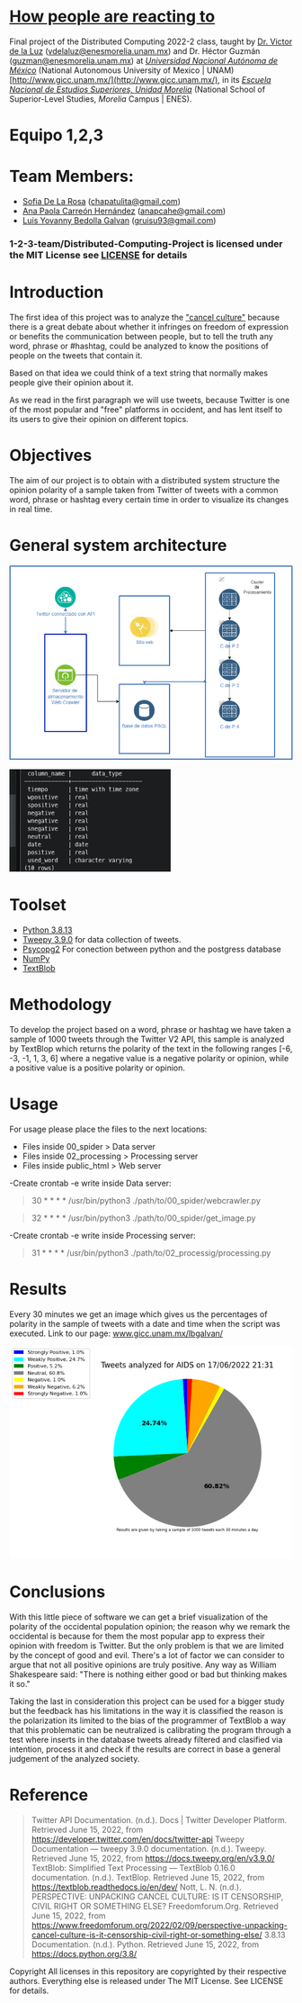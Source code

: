 # [How people are reacting to](https://www.gicc.unam.mx/lbgalvan/)</h1>

Final project of the Distributed Computing 2022-2 class, taught by [Dr. Victor de la Luz](https://github.com/itztli) (<vdelaluz@enesmorelia.unam.mx>) and Dr. Héctor Guzmán (<guzman@enesmorelia.unam.mx>) at *[Universidad Nacional Autónoma de México](https://www.unam.mx/)* (National Autonomous University of Mexico | UNAM) [http://www.gicc.unam.mx/](http://www.gicc.unam.mx/), in its *[Escuela Nacional de Estudios Superiores, Unidad Morelia](https://www.enesmorelia.unam.mx/)* (National School of Superior-Level Studies, *Morelia* Campus | ENES).


# Equipo 1,2,3

# Team Members:
- [Sofia De La Rosa](https://github.com/SofiaDeLaRosa) (<chapatulita@gmail.com>)
- [Ana Paola Carreón Hernández](https://github.com/Mordran) (<anapcahe@gmail.com>)
- [Luis Yovanny Bedolla Galvan](https://github.com/GalvanLuis) (<gruisu93@gmail.com>)

### 1-2-3-team/Distributed-Computing-Project is licensed under the MIT License see [LICENSE](https://github.com/1-2-3-team/Distributed-Computing-Project/blob/main/LICENSE) for details





# Introduction
The first idea of this project was to analyze the ["cancel culture"](https://www.freedomforum.org/2022/02/09/perspective-unpacking-cancel-culture-is-it-censorship-civil-right-or-something-else/) because there is a great debate about whether it infringes on freedom of expression or benefits the communication between people, but to tell the truth any word, phrase or #hashtag, could be analyzed to know the positions of people on the tweets that contain it.

Based on that idea we could think of a text string that normally makes people give their opinion about it.

As we read in the first paragraph we will use tweets, because Twitter is one of the most popular and "free" platforms in occident, and has lent itself to its users to give their opinion on different topics. 


# Objectives
The aim of our project is to obtain with a distributed system structure the opinion polarity of a sample taken from Twitter of tweets with a common word, phrase or hashtag every certain time in order to visualize its changes in real time.



# General system architecture
![Infrastructure](https://raw.githubusercontent.com/1-2-3-team/Distributed-Computing-Project/main/estructura.png)

![DatabaseStructure](https://raw.githubusercontent.com/1-2-3-team/Distributed-Computing-Project/main/db%20structure.jpeg)



# Toolset
* [Python 3.8.13](https://www.python.org/)
* [Tweepy 3.9.0](https://www.tweepy.org/) for data collection of tweets. 
* [Psycopg2](https://pypi.org/project/psycopg2/) For conection between python and the postgress database
* [NumPy](https://numpy.org/)
* [TextBlob](https://textblob.readthedocs.io/en/dev/)

# Methodology

To develop the project based on a word, phrase or hashtag we have taken a sample of 1000 tweets through the Twitter V2 API, this sample is analyzed by TextBlop which returns the polarity of the text in the following ranges [-6, -3, -1, 1, 3, 6] where a negative value is a negative polarity or opinion, while a positive value is a positive polarity or opinion.

# Usage

For usage please place the files to the next locations:

* Files inside 00_spider > Data server
* Files inside 02_processing > Processing server
* Files inside public_html > Web server 

-Create crontab -e write inside Data server:
>30 * * * * /usr/bin/python3 ./path/to/00_spider/webcrawler.py

>32 * * * * /usr/bin/python3 ./path/to/00_spider/get_image.py

-Create crontab -e write inside Processing server:
>31 * * * * /usr/bin/python3 ./path/to/02_processig/processing.py

# Results

Every 30 minutes we get an image which gives us the percentages of polarity in the sample of tweets with a date and time when the script was executed. Link to our page: www.gicc.unam.mx/lbgalvan/

![Results](https://raw.githubusercontent.com/1-2-3-team/Distributed-Computing-Project/main/chart.png)

# Conclusions
With this little piece of software we can get a brief visualization of the polarity of the occidental population opinion; the reason why we remark the occidental is because for them the most popular app to express their opinion with freedom is Twitter. But the only problem is that we are limited by the concept of good and evil. There's a lot of factor we can consider to argue that not all positive opinions are truly positive. Any way as William Shakespeare said: "There is nothing either good or bad but thinking makes it so."

Taking the last in consideration this project can be used for a bigger study but the feedback has his limitations in the way it is classified the reason is the polarization its limited to the bias of the programmer of TextBlob a way that this problematic can be neutralized is calibrating the program through a test where inserts in the database tweets already filtered and clasified via intention, process it and check if the results are correct in base a general judgement of the analyzed society.

# Reference
>Twitter API Documentation. (n.d.). Docs | Twitter Developer Platform. Retrieved June 15, 2022, from https://developer.twitter.com/en/docs/twitter-api
>Tweepy Documentation — tweepy 3.9.0 documentation. (n.d.). Tweepy. Retrieved June 15, 2022, from https://docs.tweepy.org/en/v3.9.0/
>TextBlob: Simplified Text Processing — TextBlob 0.16.0 documentation. (n.d.). TextBlop. Retrieved June 15, 2022, from https://textblob.readthedocs.io/en/dev/
>Nott, L. N. (n.d.). PERSPECTIVE: UNPACKING CANCEL CULTURE: IS IT CENSORSHIP, CIVIL RIGHT OR SOMETHING ELSE? Freedomforum.Org. Retrieved June 15, 2022, from https://www.freedomforum.org/2022/02/09/perspective-unpacking-cancel-culture-is-it-censorship-civil-right-or-something-else/
>3.8.13 Documentation. (n.d.). Python. Retrieved June 15, 2022, from https://docs.python.org/3.8/

Copyright
All licenses in this repository are copyrighted by their respective authors. Everything else is released under The MIT License. See LICENSE for details.
